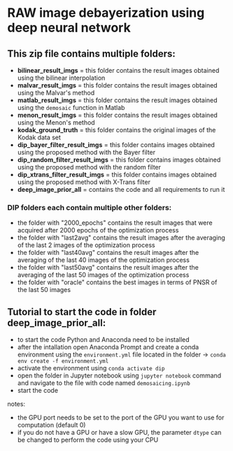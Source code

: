 # **RAW image debayerization using deep neural network**

## This zip file contains multiple folders:
- **bilinear_result_imgs** = this folder contains the result images obtained using the bilinear interpolation
- **malvar_result_imgs** = this folder contains the result images obtained using the Malvar's method
- **matlab_result_imgs** = this folder contains the result images obtained using the `demosaic` function in Matlab
- **menon_result_imgs** = this folder contains the result images obtained using the Menon's method
- **kodak_ground_truth** = this folder contains the original images of the Kodak data set
- **dip_bayer_filter_result_imgs** = this folder contains images obtained using the proposed method with the Bayer filter 
- **dip_random_filter_result_imgs** = this folder contains images obtained using the proposed method with the random filter 
- **dip_xtrans_filter_result_imgs** = this folder contains images obtained using the proposed method with X-Trans filter 
- **deep_image_prior_all** = contains the code and all requirements to run it

### DIP folders each contain multiple other folders:
- the folder with "2000_epochs" contains the result images that were acquired after 2000 epochs of the optimization process
- the folder with "last2avg" contains the result images after the averaging of the last 2 images of the optimization process
- the folder with "last40avg" contains the result images after the averaging of the last 40 images of the optimization process
- the folder with "last50avg" contains the result images after the averaging of the last 50 images of the optimization process
- the folder with "oracle" contains the best images in terms of PNSR of the last 50 images

## Tutorial to start the code in folder **deep_image_prior_all**:
- to start the code Python and Anaconda need to be installed
- after the intallation open Anaconda Prompt and create a conda environment using the `environment.yml` file located in the folder -> `conda env create -f environment.yml`
- activate the environment using `conda activate dip`
- open the folder in Jupyter notebook using `jupyter notebook` command and navigate to the file with code named `demosaicing.ipynb`
- start the code

notes:
- the GPU port needs to be set to the port of the GPU you want to use for computation (default 0)
- if you do not have a GPU or have a slow GPU, the parameter `dtype` can be changed to perform the code using your CPU
